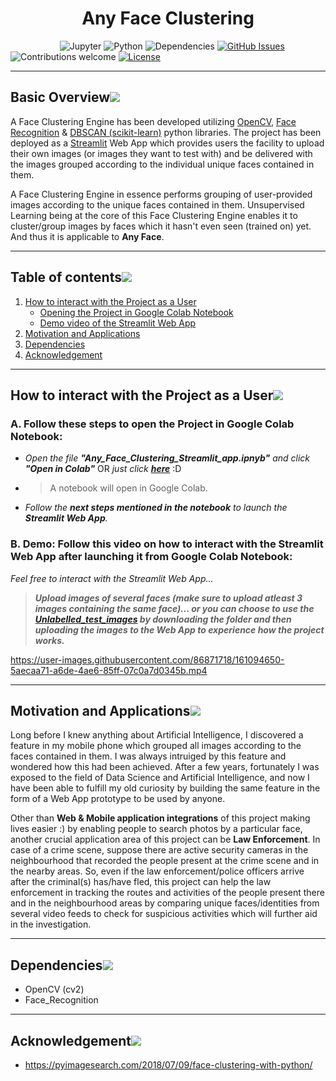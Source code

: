<h1 align="center"><strong>Any Face Clustering</strong></h1>

&nbsp;&nbsp;&nbsp;&nbsp;&nbsp;&nbsp;&nbsp;&nbsp;&nbsp;&nbsp;&nbsp;&nbsp;&nbsp;&nbsp;&nbsp;&nbsp;&nbsp;&nbsp;&nbsp;
![Jupyter](https://img.shields.io/badge/jupyter-v5.3+-orange.svg)
![Python](https://img.shields.io/badge/python-v3.7+-blue.svg)
![Dependencies](https://img.shields.io/badge/dependencies-up%20to%20date-brightgreen.svg)
[![GitHub Issues](https://img.shields.io/github/issues/souvikmajumder26/Any-Face-Clustering.svg)](https://github.com/souvikmajumder26/Any-Face_Clustering/issues)
![Contributions welcome](https://img.shields.io/badge/contributions-welcome-orange.svg)
[![License](https://img.shields.io/badge/license-MIT-blue.svg)](https://opensource.org/licenses/MIT)

----

## Basic Overview[![](https://github.com/souvikmajumder26/Any-Face-Clustering/blob/main/docs/img/pushpin.svg)](#basic-overview)
A Face Clustering Engine has been developed utilizing <a href="https://opencv.org/" target="_blank">OpenCV</a>, <a href="https://pypi.org/project/face-recognition/" target="_blank">Face Recognition</a> & <a href="https://scikit-learn.org/stable/modules/generated/sklearn.cluster.DBSCAN.html" target="_blank">DBSCAN (scikit-learn)</a> python libraries.
The project has been deployed as a <a href="https://streamlit.io/" target="_blank">Streamlit</a> Web App which provides users the facility to upload their own images (or images they want to test with) and be delivered with the images grouped according to the individual unique faces contained in them.

A Face Clustering Engine in essence performs grouping of user-provided images according to the unique faces contained in them. Unsupervised Learning being at the core of this Face Clustering Engine enables it to cluster/group images by faces which it hasn't even seen (trained on) yet. And thus it is applicable to **Any Face**.

----

## Table of contents[![](https://github.com/souvikmajumder26/Any-Face-Clustering/blob/main/docs/img/pushpin.svg)](#table-of-contents)
1. [How to interact with the Project as a User](#how-to-interact-with-the-project-as-a-user)
   - [Opening the Project in Google Colab Notebook](#a-follow-these-steps-to-open-the-project-in-google-colab-notebook)
   - [Demo video of the Streamlit Web App](#b-demo-follow-this-video-on-how-to-interact-with-the-streamlit-web-app-after-launching-it-from-google-colab-notebook)
3. [Motivation and Applications](#motivation-and-applications)
4. [Dependencies](#dependencies)
5. [Acknowledgement](#acknowledgement)

----

## How to interact with the Project as a User[![](https://github.com/souvikmajumder26/Any-Face-Clustering/blob/main/docs/img/pushpin.svg)](#how-to-interact-with-the-project-as-a-user)

### A. Follow these steps to open the Project in Google Colab Notebook:
- *Open the file **"Any_Face_Clustering_Streamlit_app.ipnyb"** and click **"Open in Colab"*** OR *just click <a href="https://colab.research.google.com/github/souvikmajumder26/Any-Face-Clustering/blob/main/Any_Face_Clustering_Streamlit_app.ipynb">**here**</a>* :D

- > A notebook will open in Google Colab.

- *Follow the **next steps mentioned in the notebook** to launch the **Streamlit Web App**.*


### B. Demo: Follow this video on how to interact with the Streamlit Web App after launching it from Google Colab Notebook:

*Feel free to interact with the Streamlit Web App...*
> ***Upload images of several faces (make sure to upload atleast 3 images containing the same face)... or you can choose to use the <a href="https://drive.google.com/drive/folders/1JXYCf4Qk4fuTfTDoduGU7vgmXNyXSMUe?usp=sharing">Unlabelled_test_images</a> by downloading the folder and then uploading the images to the Web App to experience how the project works.***

https://user-images.githubusercontent.com/86871718/161094650-5aecaa71-a6de-4ae6-85ff-07c0a7d0345b.mp4

----

## Motivation and Applications[![](https://github.com/souvikmajumder26/Any-Face-Clustering/blob/main/docs/img/pushpin.svg)](#motivation-and-applications)

Long before I knew anything about Artificial Intelligence, I discovered a feature in my mobile phone which grouped all images according to the faces contained in them. I was always intruiged by this feature and wondered how this had been achieved. After a few years, fortunately I was exposed to the field of Data Science and Artificial Intelligence, and now I have been able to fulfill my old curiosity by building the same feature in the form of a Web App prototype to be used by anyone.

Other than **Web & Mobile application integrations** of this project making lives easier :) by enabling people to search photos by a particular face, another crucial application area of this project can be **Law Enforcement**. In case of a crime scene, suppose there are active security cameras in the neighbourhood that recorded the people present at the crime scene and in the nearby areas. So, even if the law enforcement/police officers arrive after the criminal(s) has/have fled, this project can help the law enforcement in tracking the routes and activities of the people present there and in the neighbourhood areas by comparing unique faces/identities from several video feeds to check for suspicious activities which will further aid in the investigation.

----

## Dependencies[![](https://github.com/souvikmajumder26/Any-Face-Clustering/blob/main/docs/img/pushpin.svg)](#dependencies)

- OpenCV (cv2)
- Face_Recognition

----

## Acknowledgement[![](https://github.com/souvikmajumder26/Any-Face-Clustering/blob/main/docs/img/pushpin.svg)](#motivation-and-applications)
- https://pyimagesearch.com/2018/07/09/face-clustering-with-python/
